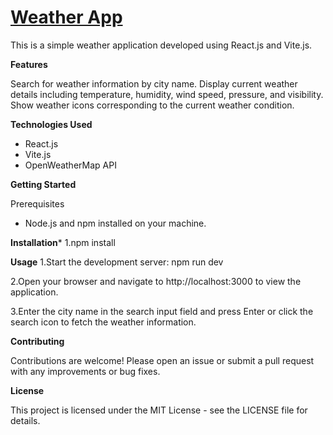 # [Weather App](https://dhanesh-weather.netlify.app/)

This is a simple weather application developed using React.js and Vite.js.

**Features**

Search for weather information by city name.
Display current weather details including temperature, humidity, wind speed, pressure, and visibility.
Show weather icons corresponding to the current weather condition.

**Technologies Used**

* React.js
* Vite.js
* OpenWeatherMap API

**Getting Started**

Prerequisites
* Node.js and npm installed on your machine.

**Installation***
1.npm install

**Usage**
1.Start the development server:
npm run dev

2.Open your browser and navigate to http://localhost:3000 to view the application.

3.Enter the city name in the search input field and press Enter or click the search icon to fetch the weather information.

**Contributing**

Contributions are welcome! Please open an issue or submit a pull request with any improvements or bug fixes.

**License**

This project is licensed under the MIT License - see the LICENSE file for details.

